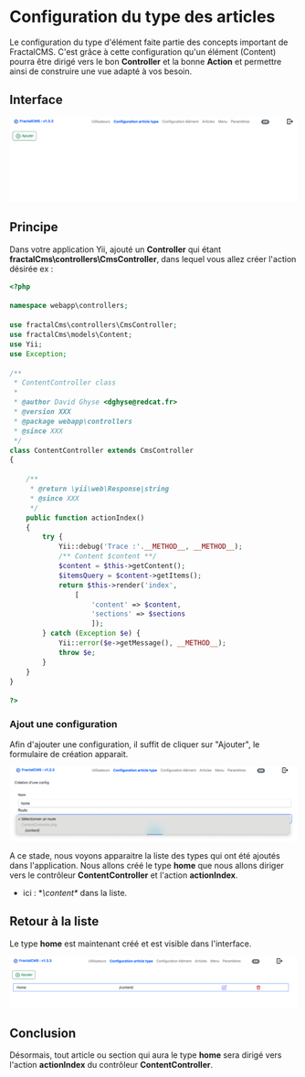# Configuration du type des articles

Le configuration du type d'élément faite partie des concepts important de FractalCMS. C'est grâce à cette configuration qu'un
élément (Content) pourra être dirigé vers le bon **Controller** et la bonne  **Action** et permettre
ainsi de construire une vue adapté à vos besoin.

## Interface

![Configuration du type d'élément](./images/contentType.png)

## Principe

Dans votre application Yii, ajouté un **Controller** qui étant **fractalCms\controllers\CmsController**, dans lequel vous allez 
créer l'action désirée ex :

```php
<?php

namespace webapp\controllers;

use fractalCms\controllers\CmsController;
use fractalCms\models\Content;
use Yii;
use Exception;

/**
 * ContentController class
 *
 * @author David Ghyse <dghyse@redcat.fr>
 * @version XXX
 * @package webapp\controllers
 * @since XXX
 */
class ContentController extends CmsController
{

    /**
     * @return \yii\web\Response|string
     * @since XXX
     */
    public function actionIndex()
    {
        try {
            Yii::debug('Trace :'.__METHOD__, __METHOD__);
            /** Content $content **/
            $content = $this->getContent();
            $itemsQuery = $content->getItems();
            return $this->render('index',
                [
                    'content' => $content,
                    'sections' => $sections
                    ]);
        } catch (Exception $e) {
            Yii::error($e->getMessage(), __METHOD__);
            throw $e;
        }
    }
}

?>
 ```

### Ajout une configuration

Afin d'ajouter une configuration, il suffit de cliquer sur "Ajouter", le formulaire de création apparait.

![Formulaire de création](./images/contentType_creer.png)

A ce stade, nous voyons apparaitre la liste des types qui ont été ajoutés dans l'application.
Nous allons créé le type **home** que nous allons diriger vers le contrôleur **ContentController** et l'action **actionIndex**.

* ici : **\content\** dans la liste.

## Retour à la liste

Le type **home** est maintenant créé et est visible dans l'interface.

![Liste des types](./images/contentType_list.png)

## Conclusion

Désormais, tout article ou section qui aura le type **home** sera dirigé vers l'action **actionIndex** du 
contrôleur **ContentController**.